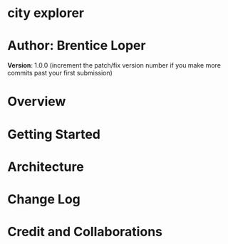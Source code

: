 # city explorer

# **Author**: Brentice Loper
**Version**: 1.0.0 (increment the patch/fix version number if you make more commits past your first submission)

# Overview
<!-- Provide a high level overview of what this application is and why you are building it, beyond the fact that it's an assignment for this class. (i.e. What's your problem domain?) -->

# Getting Started
<!-- What are the steps that a user must take in order to build this app on their own machine and get it running? -->

# Architecture
<!-- Provide a detailed description of the application design. What technologies (languages, libraries, etc) you're using, and any other relevant design information. -->

# Change Log
<!-- Use this area to document the iterative changes made to your application as each feature is successfully implemented. Use time stamps. Here's an example:

01-01-2001 4:59pm - Application now has a fully-functional express server, with a GET route for the location resource. -->

# Credit and Collaborations
<!-- Give credit (and a link) to other people or resources that helped you build this application. -->
